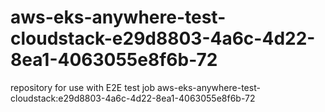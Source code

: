 # aws-eks-anywhere-test-cloudstack-e29d8803-4a6c-4d22-8ea1-4063055e8f6b-72
repository for use with E2E test job aws-eks-anywhere-test-cloudstack:e29d8803-4a6c-4d22-8ea1-4063055e8f6b-72
